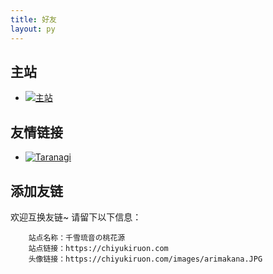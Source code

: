```yaml
---
title: 好友
layout: py
---
```


## 主站
- [![主站](https://chiyukiruon.com/images/arimakana.JPG)](https://chiyukiruon.com/ "")

## 友情链接
- [![Taranagi](https://m.taranagi.cc/upload/0def7ad4ac874e07602b4ff5118cd56c.png)](https://taranagi.cc/ "Taranagi")

## 添加友链
欢迎互换友链~
请留下以下信息：
```
    站点名称：千雪琉音の桃花源
    站点链接：https://chiyukiruon.com
    头像链接：https://chiyukiruon.com/images/arimakana.JPG
```
